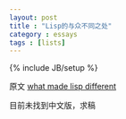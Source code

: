 ```yaml
---
layout: post
title : "Lisp的与众不同之处"
category : essays
tags : [lists]
---
```

{% include JB/setup %}

原文 [what made lisp different](http://www.paulgraham.com/diff.html)  

目前未找到中文版，求稿  
